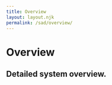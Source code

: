 ```yaml
---
title: Overview
layout: layout.njk
permalink: /sad/overview/
---
```

# Overview

## Detailed system overview.

